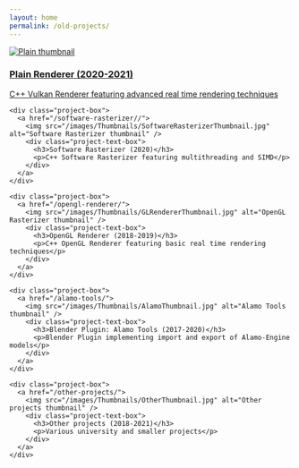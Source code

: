 ```yaml
---
layout: home
permalink: /old-projects/
---
```


<div class="project-container">
    <div class="project-box">
      <a href="/plain-renderer/">
        <img src="/images/Thumbnails/PlainThumbnail.jpg" alt="Plain thumbnail" />
        <div class="project-text-box">
          <h3>Plain Renderer (2020-2021)</h3>
          <p>C++ Vulkan Renderer featuring advanced real time rendering techniques</p>
        </div>
      </a>
    </div>

    <div class="project-box">
      <a href="/software-rasterizer//">
        <img src="/images/Thumbnails/SoftwareRasterizerThumbnail.jpg" alt="Software Rasterizer thumbnail" />
        <div class="project-text-box">
          <h3>Software Rasterizer (2020)</h3>
          <p>C++ Software Rasterizer featuring multithreading and SIMD</p>
        </div>
      </a>
    </div>
    
    <div class="project-box">
      <a href="/opengl-renderer/">
        <img src="/images/Thumbnails/GLRendererThumbnail.jpg" alt="OpenGL Rasterizer thumbnail" />
        <div class="project-text-box">
          <h3>OpenGL Renderer (2018-2019)</h3>
          <p>C++ OpenGL Renderer featuring basic real time rendering techniques</p>
        </div>
      </a>
    </div>
    
    <div class="project-box">
      <a href="/alamo-tools/">
        <img src="/images/Thumbnails/AlamoThumbnail.jpg" alt="Alamo Tools thumbnail" />
        <div class="project-text-box">
          <h3>Blender Plugin: Alamo Tools (2017-2020)</h3>
          <p>Blender Plugin implementing import and export of Alamo-Engine models</p>
        </div>
      </a>
    </div>
    
    <div class="project-box">
      <a href="/other-projects/">
        <img src="/images/Thumbnails/OtherThumbnail.jpg" alt="Other projects thumbnail" />
        <div class="project-text-box">
          <h3>Other projects (2018-2021)</h3>
          <p>Various university and smaller projects</p>
        </div>
      </a>
    </div>
</div>

<br class="float-clear" />